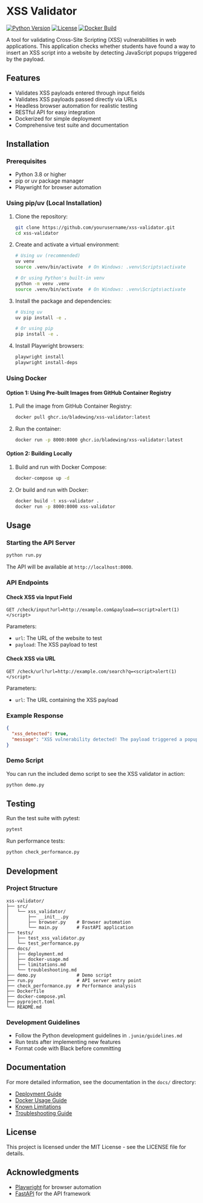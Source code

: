 # XSS Validator

[![Python Version](https://img.shields.io/badge/python-3.8%2B-blue.svg)](https://www.python.org/downloads/)
[![License](https://img.shields.io/badge/license-MIT-green.svg)](LICENSE)
[![Docker Build](https://github.com/bladewing/xss-validator/actions/workflows/docker-build-push.yml/badge.svg)](https://github.com/bladewing/xss-validator/actions/workflows/docker-build-push.yml)

A tool for validating Cross-Site Scripting (XSS) vulnerabilities in web applications. This application checks whether students have found a way to insert an XSS script into a website by detecting JavaScript popups triggered by the payload.

## Features

- Validates XSS payloads entered through input fields
- Validates XSS payloads passed directly via URLs
- Headless browser automation for realistic testing
- RESTful API for easy integration
- Dockerized for simple deployment
- Comprehensive test suite and documentation

## Installation

### Prerequisites

- Python 3.8 or higher
- pip or uv package manager
- Playwright for browser automation

### Using pip/uv (Local Installation)

1. Clone the repository:
   ```bash
   git clone https://github.com/yourusername/xss-validator.git
   cd xss-validator
   ```

2. Create and activate a virtual environment:
   ```bash
   # Using uv (recommended)
   uv venv
   source .venv/bin/activate  # On Windows: .venv\Scripts\activate

   # Or using Python's built-in venv
   python -m venv .venv
   source .venv/bin/activate  # On Windows: .venv\Scripts\activate
   ```

3. Install the package and dependencies:
   ```bash
   # Using uv
   uv pip install -e .

   # Or using pip
   pip install -e .
   ```

4. Install Playwright browsers:
   ```bash
   playwright install
   playwright install-deps
   ```

### Using Docker

#### Option 1: Using Pre-built Images from GitHub Container Registry

1. Pull the image from GitHub Container Registry:
   ```bash
   docker pull ghcr.io/bladewing/xss-validator:latest
   ```

2. Run the container:
   ```bash
   docker run -p 8000:8000 ghcr.io/bladewing/xss-validator:latest
   ```

#### Option 2: Building Locally

1. Build and run with Docker Compose:
   ```bash
   docker-compose up -d
   ```

2. Or build and run with Docker:
   ```bash
   docker build -t xss-validator .
   docker run -p 8000:8000 xss-validator
   ```

## Usage

### Starting the API Server

```bash
python run.py
```

The API will be available at `http://localhost:8000`.

### API Endpoints

#### Check XSS via Input Field

```http
GET /check/input?url=http://example.com&payload=<script>alert(1)</script>
```

Parameters:
- `url`: The URL of the website to test
- `payload`: The XSS payload to test

#### Check XSS via URL

```http
GET /check/url?url=http://example.com/search?q=<script>alert(1)</script>
```

Parameters:
- `url`: The URL containing the XSS payload

### Example Response

```json
{
  "xss_detected": true,
  "message": "XSS vulnerability detected! The payload triggered a popup."
}
```

### Demo Script

You can run the included demo script to see the XSS validator in action:

```bash
python demo.py
```

## Testing

Run the test suite with pytest:

```bash
pytest
```

Run performance tests:

```bash
python check_performance.py
```

## Development

### Project Structure

```
xss-validator/
├── src/
│   └── xss_validator/
│       ├── __init__.py
│       ├── browser.py    # Browser automation
│       └── main.py       # FastAPI application
├── tests/
│   ├── test_xss_validator.py
│   └── test_performance.py
├── docs/
│   ├── deployment.md
│   ├── docker-usage.md
│   ├── limitations.md
│   └── troubleshooting.md
├── demo.py               # Demo script
├── run.py                # API server entry point
├── check_performance.py  # Performance analysis
├── Dockerfile
├── docker-compose.yml
├── pyproject.toml
└── README.md
```

### Development Guidelines

- Follow the Python development guidelines in `.junie/guidelines.md`
- Run tests after implementing new features
- Format code with Black before committing

## Documentation

For more detailed information, see the documentation in the `docs/` directory:

- [Deployment Guide](docs/deployment.md)
- [Docker Usage Guide](docs/docker-usage.md)
- [Known Limitations](docs/limitations.md)
- [Troubleshooting Guide](docs/troubleshooting.md)

## License

This project is licensed under the MIT License - see the LICENSE file for details.

## Acknowledgments

- [Playwright](https://playwright.dev/) for browser automation
- [FastAPI](https://fastapi.tiangolo.com/) for the API framework
